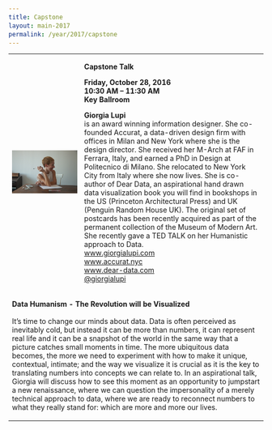 ```yaml
---
title: Capstone
layout: main-2017
permalink: /year/2017/capstone
---
```


<table border="0" cellpadding="2" width="800"><tbody>
<tr>
  <td width="247" align="center" valign="middle"><span class="image"><img src="../../assets/giorgialupi-credits-caterina-clerici.jpg" alt="" width="150"></span></td> 
  <td width="539" align="left" valign="bottom"><p><strong>Capstone Talk</strong></p>
  <p><strong>Friday, October 28, 2016 </strong><br /> <strong>10:30 AM –
11:30 AM</strong><br /> <strong>Key Ballroom</strong></p>
<p><strong>Giorgia Lupi </strong><br /> 
is an award winning information designer. She co-founded Accurat, a data-driven design firm with offices in Milan and New York where she is the design director. She received her M-Arch at FAF in Ferrara, Italy, and earned a PhD in Design at 
Politecnico di Milano. She relocated to New York City from Italy where she now lives. She is co-author of Dear Data, an aspirational hand drawn data visualization book you will find in bookshops in the US (Princeton Architectural Press) and UK (Penguin Random House UK). The original set of postcards has been recently acquired as part of the permanent collection of the Museum of Modern Art. 
She recently gave a TED TALK on her Humanistic approach to Data. 
<br>
<a href="www.giorgialupi.com">www.giorgialupi.com</a> 
<br>
<a href="www.accurat.nyc">www.accurat.nyc</a> 
<br>
<a href="www.dear-data.com">www.dear-data.com</a>
<br>
<a href="www.twitter.com/giorgialupi">@giorgialupi</a>

</p></td>
</tr> 
<tr><td colspan="2" align="left" valign="top">
<p><strong>Data Humanism - The Revolution will be Visualized
</strong><br /> <br /> 
It’s time to change our minds about data. Data is often perceived as inevitably cold, but instead it can be more than numbers, it can represent real life and it can be a snapshot of the world in the same way that a picture catches small moments in time.   The more ubiquitous data becomes, the more we need to experiment with how to make it unique, contextual, intimate; and the way we visualize it is crucial as it is  the key to translating numbers into concepts we can relate to. In an aspirational talk, Giorgia will discuss how to see this moment as an  opportunity to jumpstart a new renaissance, where we can question the  impersonality of a merely technical approach to data, where we are ready to reconnect numbers to what they really stand for: which are more and more our lives. </p>
</td></tr></tbody></table>
